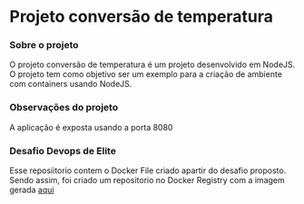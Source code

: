 # Projeto conversão de temperatura

### Sobre o projeto
O projeto conversão de temperatura é um projeto desenvolvido em NodeJS. O projeto tem como objetivo ser um exemplo para a criação de ambiente com containers usando NodeJS.

### Observações do projeto
A aplicação é exposta usando a porta 8080

### Desafio Devops de Elite
Esse reposiitorio contem o Docker File criado apartir do desafio proposto.
Sendo assim, foi criado um repositorio no Docker Registry com a imagem gerada [aqui](https://hub.docker.com/r/luiz117/conversao-temperatura)
